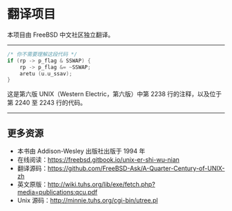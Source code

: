 # 翻译项目

本项目由 FreeBSD 中文社区独立翻译。

---

```c
/* 你不需要理解这段代码 */
if (rp -> p_flag & SSWAP) {
    rp -> p_flag &= ~SSWAP;
    aretu (u.u_ssav);
}
```

这是第六版 UNIX（Western Electric，第六版）中第 2238 行的注释，以及位于第 2240 至 2243 行的代码。

---

## 更多资源

* 本书由 Addison-Wesley 出版社出版于 1994 年
* 在线阅读：<https://freebsd.gitbook.io/unix-er-shi-wu-nian>
* 翻译源码：<https://github.com/FreeBSD-Ask/A-Quarter-Century-of-UNIX-zh>
* 英文原版：<http://wiki.tuhs.org/lib/exe/fetch.php?media=publications:qcu.pdf>
* Unix 源码：<http://minnie.tuhs.org/cgi-bin/utree.pl>
